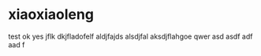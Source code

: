 # xiaoxiaoleng
test 
ok yes jflk
dkjfladofelf
aldjfajds
alsdjfal
aksdjflahgoe
qwer
asd
asdf
adf
aad
f
